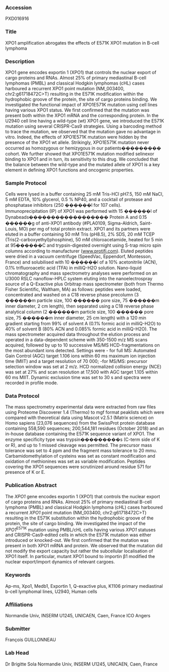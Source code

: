 ### Accession
PXD016916

### Title
XPO1 amplification abrogates the effects of E571K XPO1 mutation in B-cell lymphoma

### Description
XPO1 gene encodes exportin 1 (XPO1) that controls the nuclear export of cargo proteins and RNAs. Almost 25% of primary mediastinal B-cell lymphomas (PMBL) and classical Hodgkin lymphomas (cHL) cases harboured a recurrent XPO1 point mutation (NM_003400, chr2:g61718472C>T) resulting in the E571K modification within the hydrophobic groove of the protein, the site of cargo proteins binding. We investigated the functional impact of XPO1E571K mutation using cell lines having various XPO1 status. We first confirmed that the mutation was present both within the XPO1 mRNA and the corresponding protein. In the U2940 cell line having a wild-type (wt) XPO1 gene, we introduced the E571K mutation using several CRISPR-Cas9 strategies. Using a barcoding method to trace the mutation, we observed that the mutation gave no advantage in vitro. Indeed, the effects of XPO1E571K mutation were hidden by the presence of the XPO1 wt allele. Strikingly, XPO1E571K mutation never occurred as homozygous or hemizygous in our patients��������� cohort. We further showed that XPO1E571K mutation modified selinexor binding to XPO1 and in turn, its sensitivity to this drug. We concluded that the balance between the wild-type and the mutated allele of XPO1 is a key element in defining XPO1 functions and oncogenic properties.

### Sample Protocol
Cells were lysed in a buffer containing 25 mM Tris-HCl pH7.5, 150 mM NaCl, 5 mM EDTA, 10% glycerol, 0.5 % NP40, and a cocktail of protease and phosphatase inhibitors (250 ������l for 107 cells). Immunoprecipitation (IP) of XPO1 was performed with 15 ������l of Dynabeads������������������ Protein A and 0.15 ������g of anti-XPO1 antibody (#PLA0109, Sigma-Aldrich, Saint-Louis, MO) per mg of total protein extract. XPO1 and its partners were eluted in a buffer containing 50 mM Tris (pH8.5), 2% SDS, 20 mM TCEP (Tris(2-carboxyethyl)phosphine), 50 mM chloroacetamide, heated for 5 min at 95������C and trypsin-digested overnight using S-trap micro spin columns according to manufacturer (www.protifi.com). Eluted peptides were dried in a vacuum centrifuge (SpeedVac, Eppendorf, Montesson, France) and solubilised with 10 ������l of a 10% acetonitrile (ACN), 0.1% trifluoroacetic acid (TFA) in milliQ-H2O solution.  Nano-liquid chromatography and mass spectrometry analyses were performed on an U3000 RSLC nanoflow-HPLC system eluting into the nanoelectrospray source of a Q-Exactive plus Orbitrap mass spectrometer (both from Thermo Fisher Scientific, Waltham, MA) as follows: peptides were loaded, concentrated and washed on a C18 reverse phase precolumn (3 ������m particle size, 100 ������ pore size, 75 ������m inner diameter, 2 cm length), then separated using a C18 reverse phase analytical column (2 ������m particle size, 100 ������ pore size, 75 ������m inner diameter, 25 cm length) with a 120 min gradient starting from 99% of solvent A (0.1% formic acid in milliQ-H2O) to 40% of solvent B (80% ACN and 0.085% formic acid in milliQ-H2O). The mass spectrometer acquired data throughout the elution process and operated in a data-dependent scheme with 350-1500 m/z MS scans acquired, followed by up to 10 successive MS/MS HCD-fragmentations on the most abundant ions detected. Settings were - for full MS: Automated Gain Control (AGC) target 1.106 ions within 60 ms maximum ion injection time (MIIT) and a target resolution of 70 000; -for MS/MS: precursor selection window was set at 2 m/z. HCD normalized collision energy (NCE) was set at 27% and scan resolution at 17,500 with AGC target 1.105 within 60 ms MIIT. Dynamic exclusion time was set to 30 s and spectra were recorded in profile mode.

### Data Protocol
The mass spectrometry experimental data were extracted from raw files using Proteome Discoverer 1.4 (Thermo) to mgf format peaklists which were compared with theoretical data using Mascot v2.5.1 (Matrix science) on Homo sapiens (23,076 sequences) from the SwissProt protein database containing 558,590 sequences; 200,544,181 residues (October 2018) and an in-house database containing the E571K sequence variant of XPO1. The enzyme specificity type was trypsin���������s (C-term side of K or R), and up to 1 missed cleavage was permitted. The precursor mass tolerance was set to 4 ppm and the fragment mass tolerance to 20 mmu. Carbamidomethylation of cysteins was set as constant modification and oxidation of methionines was set as variable modification. Peptides covering the XPO1 sequences were scrutinized around residue 571 for presence of K or E.

### Publication Abstract
The <i>XPO1</i> gene encodes exportin 1 (XPO1) that controls the nuclear export of cargo proteins and RNAs. Almost 25% of primary mediastinal B-cell lymphoma (PMBL) and classical Hodgkin lymphoma (cHL) cases harboured a recurrent <i>XPO1</i> point mutation (NM_003400, chr2:g61718472C&gt;T) resulting in the E571K substitution within the hydrophobic groove of the protein, the site of cargo binding. We investigated the impact of the <i>XPO1</i><sup>E571K</sup> mutation using PMBL/cHL cells having various <i>XPO1</i> statuses and CRISPR-Cas9-edited cells in which the E571K mutation was either introduced or knocked-out. We first confirmed that the mutation was present in both XPO1 mRNA and protein. We observed that the mutation did not modify the export capacity but rather the subcellular localisation of XPO1 itself. In particular, mutant XPO1 bound to importin &#x3b2;1 modified the nuclear export/import dynamics of relevant cargoes.

### Keywords
Ap-ms, Xpo1, Medb1, Exportin 1, Q-exactive plus, K1106 primary mediastinal b-cell lymphomal lines, U2940, Human cells

### Affiliations
Normandie Univ, INSERM U1245, UNICAEN, Caen, France
ICO Angers

### Submitter
François GUILLONNEAU

### Lab Head
Dr Brigitte Sola
Normandie Univ, INSERM U1245, UNICAEN, Caen, France


